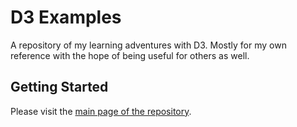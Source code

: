 # D3 Examples
A repository of my learning adventures with D3. Mostly for my own reference with the hope of being useful for others as well.

## Getting Started
Please visit the [main page of the repository](https://szabolcsnagy.github.io/learning-d3/).

